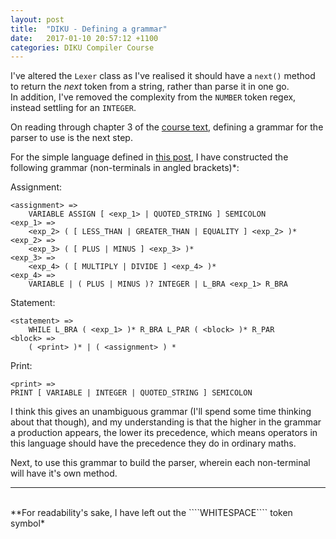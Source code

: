 ```yaml
---
layout: post
title:  "DIKU - Defining a grammar"
date:   2017-01-10 20:57:12 +1100
categories: DIKU Compiler Course
---
```


I've altered the ```Lexer``` class as I've realised it should have a ```next()``` method to return the *next* token from a string, rather than parse it in one go.  
In addition, I've removed the complexity from the ```NUMBER``` token regex, instead settling for an ```INTEGER```.

On reading through chapter 3 of the [course text], defining a grammar for the parser to use is the next step.

[course text]: http://www.diku.dk/~torbenm/Basics/basics_lulu2.pdf

For the simple language defined in [this post], I have constructed the following grammar (non-terminals in angled brackets)*:

[this post]: https://troydaniels.github.io/diku/compiler/course/2017/01/07/building-a-compiler-p2.html

Assignment:

    <assignment> =>
		VARIABLE ASSIGN [ <exp_1> | QUOTED_STRING ] SEMICOLON
    <exp_1> => 
		<exp_2> ( [ LESS_THAN | GREATER_THAN | EQUALITY ] <exp_2> )*
    <exp_2> =>
		<exp_3> ( [ PLUS | MINUS ] <exp_3> )*
    <exp_3> => 
		<exp_4> ( [ MULTIPLY | DIVIDE ] <exp_4> )*
    <exp_4> => 
		VARIABLE | ( PLUS | MINUS )? INTEGER | L_BRA <exp_1> R_BRA

Statement:

    <statement> =>
		WHILE L_BRA ( <exp_1> )* R_BRA L_PAR ( <block> )* R_PAR
    <block> =>
		( <print> )* | ( <assignment> ) *

Print:

    <print> =>
	PRINT [ VARIABLE | INTEGER | QUOTED_STRING ] SEMICOLON


I think this gives an unambiguous grammar (I'll spend some time thinking about that though), and my understanding is that the higher in the grammar a production appears, the lower its precedence, which means operators in this language should have the precedence they do in ordinary maths.

Next, to use this grammar to build the parser, wherein each non-terminal will have it's own method.


---  
<br>
**For readability's sake, I have left out the ````WHITESPACE```` token symbol*
